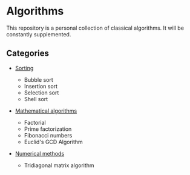 # Algorithms

This repository is a personal collection of classical algorithms. It will be constantly supplemented.

## Categories

* [Sorting](/sorting)
	* Bubble sort
	* Insertion sort
	* Selection sort
	* Shell sort

* [Mathematical algorithms](/math)
	* Factorial
	* Prime factorization
	* Fibonacci numbers
	* Euclid's GCD Algorithm

* [Numerical methods](/numerical)
	* Tridiagonal matrix algorithm
